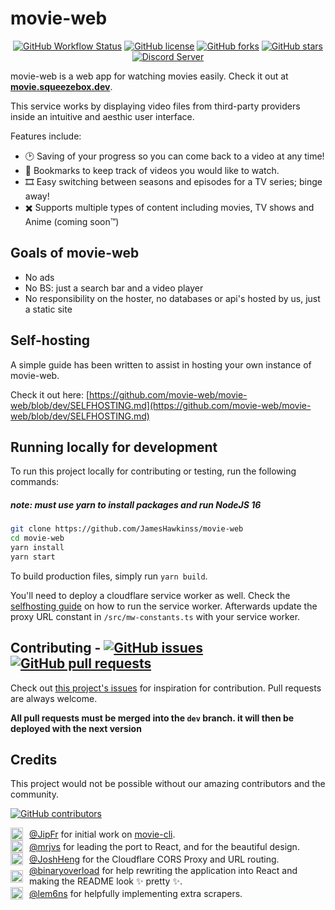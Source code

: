 <h1>movie-web</h1>

<p align="center">
<a href="https://github.com/JamesHawkinss/movie-web/actions"><img alt="GitHub Workflow Status" src="https://img.shields.io/github/actions/workflow/status/JamesHawkinss/movie-web/deploying.yml?branch=master&style=flat-square"></a>
<a href="https://github.com/JamesHawkinss/movie-web/blob/master/LICENSE.md"><img alt="GitHub license" src="https://img.shields.io/github/license/JamesHawkinss/movie-web?style=flat-square"></a>
<a href="https://github.com/JamesHawkinss/movie-web/network"><img alt="GitHub forks" src="https://img.shields.io/github/forks/JamesHawkinss/movie-web?style=flat-square"></a>
<a href="https://github.com/JamesHawkinss/movie-web/stargazers"><img alt="GitHub stars" src="https://img.shields.io/github/stars/JamesHawkinss/movie-web?style=flat-square"></a><br/>
<a href="https://discord.gg/vXsRvye8BS"><img src="https://discordapp.com/api/guilds/871713465100816424/widget.png?style=banner2" alt="Discord Server"></a>
</p>

movie-web is a web app for watching movies easily. Check it out at **[movie.squeezebox.dev](https://movie.squeezebox.dev)**.

This service works by displaying video files from third-party providers inside an intuitive and aesthic user interface.

Features include:

- 🕑 Saving of your progress so you can come back to a video at any time!
- 🔖 Bookmarks to keep track of videos you would like to watch.
- 🎞️ Easy switching between seasons and episodes for a TV series; binge away!
- ✖️ Supports multiple types of content including movies, TV shows and Anime (coming soon™️)

## Goals of movie-web

- No ads
- No BS: just a search bar and a video player
- No responsibility on the hoster, no databases or api's hosted by us, just a static site

## Self-hosting

A simple guide has been written to assist in hosting your own instance of movie-web.

Check it out here: [https://github.com/movie-web/movie-web/blob/dev/SELFHOSTING.md](https://github.com/movie-web/movie-web/blob/dev/SELFHOSTING.md)

## Running locally for development

To run this project locally for contributing or testing, run the following commands:
<h5><b>note: must use yarn to install packages and run NodeJS 16</b></h5>

```bash
git clone https://github.com/JamesHawkinss/movie-web
cd movie-web
yarn install
yarn start
```

To build production files, simply run `yarn build`.

You'll need to deploy a cloudflare service worker as well. Check the [selfhosting guide](https://github.com/movie-web/movie-web/blob/dev/SELFHOSTING.md) on how to run the service worker. Afterwards update the proxy URL constant in `/src/mw-constants.ts` with your service worker.

<h2>Contributing - <a href="https://github.com/JamesHawkinss/movie-web/issues"><img alt="GitHub issues" src="https://img.shields.io/github/issues/JamesHawkinss/movie-web?style=flat-square"></a>
<a href="https://github.com/JamesHawkinss/movie-web/pulls"><img alt="GitHub pull requests" src="https://img.shields.io/github/issues-pr/JamesHawkinss/movie-web?style=flat-square"></a></h2>

Check out [this project's issues](https://github.com/JamesHawkinss/movie-web/issues) for inspiration for contribution. Pull requests are always welcome.

**All pull requests must be merged into the `dev` branch. it will then be deployed with the next version**

## Credits

This project would not be possible without our amazing contributors and the community.

<a href="https://github.com/JamesHawkinss/movie-web/graphs/contributors"><img alt="GitHub contributors" src="https://img.shields.io/github/contributors/JamesHawkinss/movie-web?style=flat-square"></a>

<div style="display:flex;align-items:center;grid-gap:10px">
<img src="https://github.com/JipFr.png?size=20" width="20"><span><a href="https://github.com/JipFr">@JipFr</a> for initial work on <a href="https://github.com/JipFr/movie-cli">movie-cli</a>.</span>
</div>

<div style="display:flex;align-items:center;grid-gap:10px">
<img src="https://github.com/mrjvs.png?size=20" width="20"><span><a href="https://github.com/mrjvs">@mrjvs</a> for leading the port to React, and for the beautiful design.</span>
</div>

<div style="display:flex;align-items:center;grid-gap:10px">
<img src="https://github.com/JoshHeng.png?size=20" width="20"><span><a href="https://github.com/JoshHeng">@JoshHeng</a> for the Cloudflare CORS Proxy and URL routing.</span>
</div>

<div style="display:flex;align-items:center;grid-gap:10px">
<img src="https://github.com/binaryoverload.png?size=20" width="20"><span><a href="https://github.com/binaryoverload">@binaryoverload</a> for help rewriting the application into React and making the README look ✨ pretty ✨.</span>
</div>

<div style="display:flex;align-items:center;grid-gap:10px">
<img src="https://github.com/lem6ns.png?size=20" width="20"><span><a href="https://github.com/lem6ns">@lem6ns</a> for helpfully implementing extra scrapers.</span>
</div>
